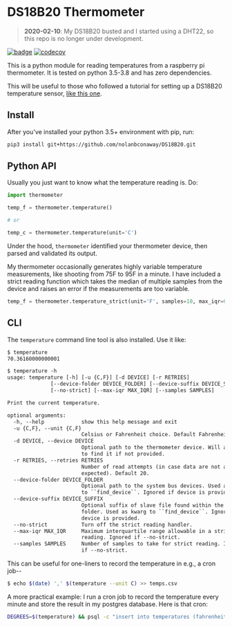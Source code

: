 # DS18B20 Thermometer

> **2020-02-10**: My DS18B20 busted and I started using a DHT22, so this repo is no longer under development.

[![badge](https://github.com/nolanbconaway/DS18B20/workflows/Main%20Workflow/badge.svg)](https://github.com/nolanbconaway/DS18B20/actions)
[![codecov](https://codecov.io/gh/nolanbconaway/DS18B20/branch/master/graph/badge.svg)](https://codecov.io/gh/nolanbconaway/DS18B20)

This is a python module for reading temperatures from a raspberry pi thermometer. It is tested on python 3.5-3.8 and has zero dependencies.

This will be useful to those who followed a tutorial for setting up a DS18B20 temperature sensor, [like this one](https://www.hackster.io/timfernando/a-raspberry-pi-thermometer-you-can-access-anywhere-33061c).

## Install

After you've installed your python 3.5+ environment with pip, run:

```sh
pip3 install git+https://github.com/nolanbconaway/DS18B20.git
```

## Python API

Usually you just want to know what the temperature reading is. Do:

```python
import thermometer

temp_f = thermometer.temperature()

# or

temp_c = thermometer.temperature(unit='C')
```

Under the hood, `thermometer` identified your thermometer device, then parsed and validated its output.

My thermometer occasionally generates highly variable temperature measurements, like shooting from 75F to 95F in a minute. I have included a strict reading function which takes the median
of multiple samples from the device and raises an error if the measurements are too variable.

```python
temp_f = thermometer.temperature_strict(unit='F', samples=10, max_iqr=0.5)
```

## CLI

The `temperature` command line tool is also installed. Use it like:

```txt
$ temperature
70.36160000000001

$ temperature -h
usage: temperature [-h] [-u {C,F}] [-d DEVICE] [-r RETRIES]
              [--device-folder DEVICE_FOLDER] [--device-suffix DEVICE_SUFFIX]
              [--no-strict] [--max-iqr MAX_IQR] [--samples SAMPLES]

Print the current temperature.

optional arguments:
  -h, --help            show this help message and exit
  -u {C,F}, --unit {C,F}
                        Celsius or Fahrenheit choice. Default Fahrenheit.
  -d DEVICE, --device DEVICE
                        Optional path to the thermometer device. Will attempt
                        to find it if not provided.
  -r RETRIES, --retries RETRIES
                        Number of read attempts (in case data are not as
                        expected). Default 20.
  --device-folder DEVICE_FOLDER
                        Optional path to the system bus devices. Used as kwarg
                        to ``find_device``. Ignored if device is provided.
  --device-suffix DEVICE_SUFFIX
                        Optional suffix of slave file found within the device
                        folder. Used as kwarg to ``find_device``. Ignored if
                        device is provided.
  --no-strict           Turn off the strict reading handler.
  --max-iqr MAX_IQR     Maximum interquartile range allowable in a strict
                        reading. Ignored if --no-strict.
  --samples SAMPLES     Number of samples to take for strict reading. Ignored
                        if --no-strict.
```

This can be useful for one-liners to record the temperature in e.g., a cron job--

```sh
$ echo $(date) ',' $(temperature --unit C) >> temps.csv
```

A more practical example: I run a cron job to record the temperature every minute and store the result in my postgres database. Here is that cron:

```sh
DEGREES=$(temperature) && psql -c "insert into temperatures (fahrenheit) values ($DEGREES);" > /dev/null
```
